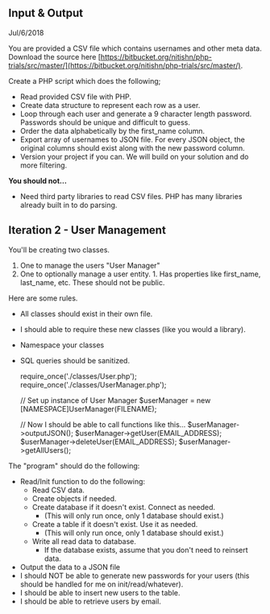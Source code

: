 
## Input & Output

  Jul/6/2018

  You are provided a CSV file which contains usernames and other meta data. Download the source here [https://bitbucket.org/nitishn/php-trials/src/master/](https://bitbucket.org/nitishn/php-trials/src/master/).

  Create a PHP script which does the following;

  - Read provided CSV file with PHP.
  - Create data structure to represent each row as a user.
  - Loop through each user and generate a 9 character length password. Passwords should be unique and difficult to guess.
  - Order the data alphabetically by the first_name column.
  - Export array of usernames to JSON file. For every JSON object, the original columns should exist along with the new password column.
  - Version your project if you can. We will build on your solution and do more filtering.

  **You should not...**

  - Need third party libraries to read CSV files. PHP has many libraries already built in to do parsing.


  ## Iteration 2 - User Management

  You'll be creating two classes.

  1. One to manage the users "User Manager"
  2. One to optionally manage a user entity.
    1. Has properties like first_name, last_name, etc. These should not be public.

  Here are some rules.

  - All classes should exist in their own file.
  - I should able to require these new classes (like you would a library).
  - Namespace your classes
  - SQL queries should be sanitized.

      require_once('./classes/User.php');
      require_once('./classes/UserManager.php');

      // Set up instance of User Manager
      $userManager = new [NAMESPACE]UserManager(FILENAME);

      // Now I should be able to call functions like this...
      $userManager->outputJSON();
      $userManager->getUser(EMAIL_ADDRESS);
      $userManager->deleteUser(EMAIL_ADDRESS);
      $userManager->getAllUsers();

  The "program" should do the following:

  - Read/Init function to do the following:
    - Read CSV data.
    - Create objects if needed.
    - Create database if it doesn't exist. Connect as needed.
      - (This will only run once, only 1 database should exist.)
    - Create a table if it doesn't exist. Use it as needed.
      - (This will only run once, only 1 database should exist.)
    - Write all read data to database.
      - If the database exists, assume that you don't need to reinsert data.
  - Output the data to a JSON file
  - I should NOT be able to generate new passwords for your users (this should be handled for me on init/read/whatever).
  - I should be able to insert new users to the table.
  - I should be able to retrieve users by email.
